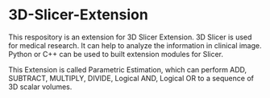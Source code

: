 # 3D-Slicer-Extension

This respository is an extension for 3D Slicer Extension. 3D Slicer is used for medical research. It can help to analyze the information in clinical image. Python or C++ can be used to built extension modules for Slicer.

This Extension is called Parametric Estimation, which can perform ADD, SUBTRACT, MULTIPLY, DIVIDE, Logical AND, Logical OR to a sequence of 3D scalar volumes. 

